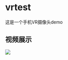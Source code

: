# vrtest
 这是一个手机VR摄像头demo

## 视频展示
![](https://github.com/guodongxiaren/ImageCache/raw/master/Logo/foryou.gif)


